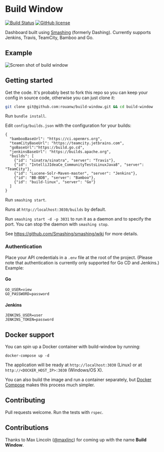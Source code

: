 # Build Window

[![Build Status](https://travis-ci.org/rouanw/build-window.svg?branch=master)](https://travis-ci.org/rouanw/build-window)
[![GitHub license](https://img.shields.io/github/license/rouanw/build-window.svg)](https://github.com/rouanw/build-window/blob/master/LICENSE)

Dashboard built using [Smashing](https://smashing.github.io) (formerly Dashing). Currently supports Jenkins, Travis, TeamCity, Bamboo and Go.

## Example

![Screen shot of build window](http://rouanw.github.io/images/build_health_screenshot.png "Example build dashboard")

## Getting started

Get the code. It's probably best to fork this repo so you can keep your config in source code, otherwise you can just clone it:

```sh
git clone git@github.com:rouanw/build-window.git && cd build-window
```

Run `bundle install`.

Edit `config/builds.json` with the configuration for your builds:

```
{
  "bambooBaseUrl": "https://ci.openmrs.org",
  "teamCityBaseUrl": "https://teamcity.jetbrains.com",
  "goBaseUrl":"https://build.go.cd",
  "jenkinsBaseUrl": "https://builds.apache.org",
  "builds": [
    {"id": "sinatra/sinatra", "server": "Travis"},
    {"id": "IntelliJIdeaCe_CommunityTestsLinuxJava8", "server": "TeamCity"},
    {"id": "Lucene-Solr-Maven-master", "server": "Jenkins"},
    {"id": "BB-BDB", "server": "Bamboo"},
    {"id": "build-linux", "server": "Go"}
  ]
}
```

Run `smashing start`.

Runs at `http://localhost:3030/builds` by default.

Run `smashing start -d -p 3031` to run it as a daemon and to specify the port. You can stop the daemon with `smashing stop`.

See https://github.com/Smashing/smashing/wiki for more details.

### Authentication

Place your API credentials in a `.env` file at the root of the project. (Please note that authentication is currently only supported for Go CD and Jenkins.) Example:

#### Go

```
GO_USER=view
GO_PASSWORD=password
```

#### Jenkins

```
JENKINS_USER=user
JENKINS_TOKEN=password
```

## Docker support

You can spin up a Docker container with build-window by running:

`docker-compose up -d`

The application will be ready at `http://localhost:3030` (Linux) or at `http://<DOCKER_HOST_IP>:3030` (Windows/OS X).

You can also build the image and run a container separately, but [Docker Compose](https://docs.docker.com/compose/install/) makes this process much simpler.

## Contributing

Pull requests welcome. Run the tests with `rspec`.

## Contributions

Thanks to Max Lincoln ([@maxlinc](https://github.com/maxlinc)) for coming up with the name __Build Window__.
